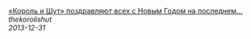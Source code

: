 <!--2013-12-31 08:18:40-->
<div class="yb">
  <a class="nodecor" href="/index.html?rok/korol_i_shut_pozdravlyajut_vseh_s_novym_godom_na_poslednem_koncerte">
    <img class="preview" data-videoid="eVLELHCvNGA" src="https://i2.ytimg.com/vi/eVLELHCvNGA/hqdefault.jpg" align="middle" alt="">
  </a>
  <div class="inlbl text">
    <a class="nodecor" href="/index.html?rok/korol_i_shut_pozdravlyajut_vseh_s_novym_godom_na_poslednem_koncerte">«Король и Шут» поздравляют всех с Новым Годом на последнем...</a><br>
    <i class="smaller2">thekorolishut</i><br>
    <i class="smaller3">2013-12-31</i>
  </div>
</div>
